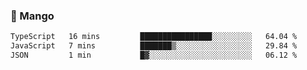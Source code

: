 ### 🥭 Mango

<!--START_SECTION:waka-->

```txt
TypeScript   16 mins         ████████████████░░░░░░░░░   64.04 %
JavaScript   7 mins          ███████▒░░░░░░░░░░░░░░░░░   29.84 %
JSON         1 min           █▓░░░░░░░░░░░░░░░░░░░░░░░   06.12 %
```

<!--END_SECTION:waka-->
